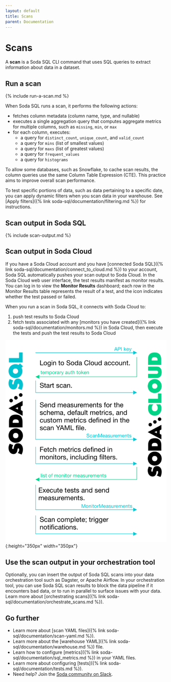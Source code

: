 ```yaml
---
layout: default
title: Scans
parent: Documentation
---
```


# Scans 

A **scan** is a Soda SQL CLI command that uses SQL queries to extract information about data in a dataset.

## Run a scan

{% include run-a-scan.md %}

When Soda SQL runs a scan, it performs the following actions:
- fetches column metadata (column name, type, and nullable)
- executes a single aggregation query that computes aggregate metrics for multiple columns, such as `missing`, `min`, or `max`
- for each column, executes:
  - a query for `distinct_count`, `unique_count`, and `valid_count`
  - a query for `mins` (list of smallest values)
  - a query for `maxs` (list of greatest values)
  - a query for `frequent_values`
  - a query for `histograms`

To allow some databases, such as Snowflake, to cache scan results, the column queries use the same Column Table Expression (CTE). This practice aims to improve overall scan performance.

To test specific portions of data, such as data pertaining to a specific date, you can apply dynamic filters when you scan data in your warehouse. See [Apply filters]({% link soda-sql/documentation/filtering.md %}) for instructions.

## Scan output in Soda SQL

{% include scan-output.md %}

## Scan output in Soda Cloud

If you have a Soda Cloud account and you have [connected Soda SQL]({% link soda-sql/documentation/connect_to_cloud.md %}) to your account, Soda SQL automatically pushes your scan output to Soda Cloud. In the Soda Cloud web user interface, the test results manifest as monitor results. You can log in to view the **Monitor Results** dashboard; each row in the Monitor Results table represents the result of a test, and the icon indicates whether the test passed or failed.

When you run a scan in Soda SQL, it connects with Soda Cloud to:
1. push test results to Soda Cloud
2. fetch tests associated with any [monitors you have created]({% link soda-sql/documentation/monitors.md %}) in Soda Cloud, then execute the tests and push the test results to Soda Cloud

![scan-with-cloud](/assets/images/scan-with-cloud.png){:height="350px" width="350px"}



## Use the scan output in your orchestration tool

Optionally, you can insert the output of Soda SQL scans into your data orchestration tool such as Dagster, or Apache Airflow. In your orchestration tool, you can use Soda SQL scan results to block the data pipeline if it encounters bad data, or to run in parallel to surface issues with your data. Learn more about [orchestrating scans]({% link soda-sql/documentation/orchestrate_scans.md %}).

## Go further

* Learn more about [scan YAML files]({% link soda-sql/documentation/scan-yaml.md %}).
* Learn more about the [warehouse YAML]({% link soda-sql/documentation/warehouse.md %}) file.
* Learn how to configure [metrics]({% link soda-sql/documentation/sql_metrics.md %}) in your YAML files.
* Learn more about configuring [tests]({% link soda-sql/documentation/tests.md %}).
* Need help? Join the <a href="http://community.soda.io/slack" target="_blank"> Soda community on Slack</a>.